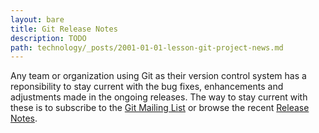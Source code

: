 ```yaml
---
layout: bare
title: Git Release Notes
description: TODO
path: technology/_posts/2001-01-01-lesson-git-project-news.md
---
```


Any team or organization using Git as their version control system has a reponsibility to stay current with the bug fixes, enhancements and adjustments made in the ongoing releases. The way to stay current with these is to subscribe to the [Git Mailing List](https://git.wiki.kernel.org/index.php/GitCommunity) or browse the recent [Release Notes](https://github.com/git/git/tree/master/Documentation/RelNotes).

